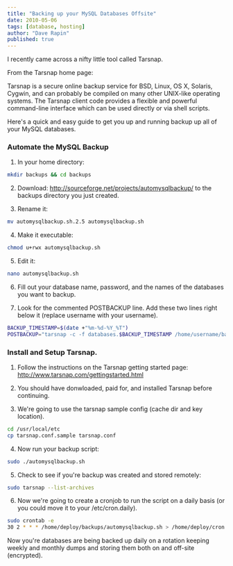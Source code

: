 ```yaml
---
title: "Backing up your MySQL Databases Offsite"
date: 2010-05-06
tags: [database, hosting]
author: "Dave Rapin"
published: true
---
```


I recently came across a nifty little tool called Tarsnap.

From the Tarsnap home page:

Tarsnap is a secure online backup service for BSD, Linux, OS X, Solaris, Cygwin, and can probably be compiled on many other UNIX-like operating systems. The Tarsnap client code provides a flexible and powerful command-line interface which can be used directly or via shell scripts.

Here's a quick and easy guide to get you up and running backup up all of your MySQL databases.

### Automate the MySQL Backup

1. In your home directory:

```bash
mkdir backups && cd backups
```

2. Download: <http://sourceforge.net/projects/automysqlbackup/> to the backups directory you just created.

3. Rename it:

```bash
mv automysqlbackup.sh.2.5 automysqlbackup.sh
```

4. Make it executable:

```bash
chmod u+rwx automysqlbackup.sh
```

5. Edit it:

```bash
nano automysqlbackup.sh
```

6. Fill out your database name, password, and the names of the databases you want to backup.

7. Look for the commented POSTBACKUP line. Add these two lines right below it (replace username with your username).

```bash
BACKUP_TIMESTAMP=$(date +"%m-%d-%Y_%T")
POSTBACKUP="tarsnap -c -f databases.$BACKUP_TIMESTAMP /home/username/backups"
```

### Install and Setup Tarsnap.

1. Follow the instructions on the Tarsnap getting started page: <http://www.tarsnap.com/gettingstarted.html>

2. You should have donwloaded, paid for, and installed Tarsnap before continuing.

3. We're going to use the tarsnap sample config (cache dir and key location).

```bash
cd /usr/local/etc
cp tarsnap.conf.sample tarsnap.conf
```

4. Now run your backup script:

```bash
sudo ./automysqlbackup.sh
```

5. Check to see if you're backup was created and stored remotely:

```bash
sudo tarsnap --list-archives
```

6. Now we're going to create a cronjob to run the script on a daily basis (or you could move it to your /etc/cron.daily).

```bash
sudo crontab -e
30 2 * * * /home/deploy/backups/automysqlbackup.sh > /home/deploy/cron.log
```

Now you're databases are being backed up daily on a rotation keeping weekly and monthly dumps and storing them both on and off-site (encrypted).
